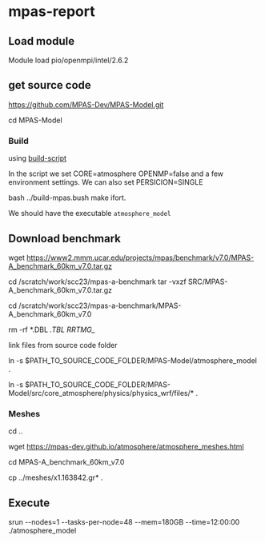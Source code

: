 # mpas-report

## Load module

Module load pio/openmpi/intel/2.6.2

## get source code

https://github.com/MPAS-Dev/MPAS-Model.git

cd MPAS-Model

### Build

using [build-script](build-mpas.bash)

In the script we set CORE=atmosphere OPENMP=false and a few environment settings. We can also set PERSICION=SINGLE

bash ../build-mpas.bush make ifort.

We should have the executable `atmosphere_model`

## Download benchmark

wget https://www2.mmm.ucar.edu/projects/mpas/benchmark/v7.0/MPAS-A_benchmark_60km_v7.0.tar.gz

cd /scratch/work/scc23/mpas-a-benchmark
tar -vxzf SRC/MPAS-A_benchmark_60km_v7.0.tar.gz

cd /scratch/work/scc23/mpas-a-benchmark/MPAS-A_benchmark_60km_v7.0

rm -rf  *.DBL *.TBL RRTMG_*

link files from source code folder

ln -s $PATH_TO_SOURCE_CODE_FOLDER/MPAS-Model/atmosphere_model .

ln -s $PATH_TO_SOURCE_CODE_FOLDER/MPAS-Model/src/core_atmosphere/physics/physics_wrf/files/* .

### Meshes

cd ..

wget https://mpas-dev.github.io/atmosphere/atmosphere_meshes.html

cd MPAS-A_benchmark_60km_v7.0

cp ../meshes/x1.163842.gr* .

## Execute

srun --nodes=1 --tasks-per-node=48 --mem=180GB --time=12:00:00 ./atmosphere_model